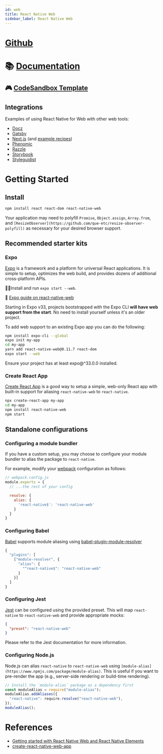 ```yaml
---
id: web
title: React Native Web
sidebar_label: React Native Web
---
```


# [Github](https://github.com/necolas/react-native-web)

# 📚 [Documentation](http://necolas.github.io/react-native-web/docs/?path=/docs/overview-getting-started--page)

## 🎮 [CodeSandbox Template](https://codesandbox.io/s/q4qymyp2l6)

## **Integrations**

Examples of using React Native for Web with other web tools:

- [Docz](https://github.com/doczjs/docz/tree/master/examples/react-native)
- [Gatsby](https://github.com/slorber/gatsby-plugin-react-native-web)
- [Next.js](https://github.com/zeit/next.js/tree/master/examples/with-react-native-web) (and [example recipes](https://gist.github.com/necolas/f9034091723f1b279be86c7429eb0c96))
- [Phenomic](https://github.com/phenomic/phenomic/tree/master/examples/react-native-web-app)
- [Razzle](https://github.com/jaredpalmer/razzle/tree/master/examples/with-react-native-web)
- [Storybook](https://github.com/necolas/react-native-web/tree/master/packages/docs/)
- [Styleguidist](https://github.com/styleguidist/react-styleguidist/tree/master/examples/react-native)

# Getting Started

## Install

```bash
npm install react react-dom react-native-web
```

Your application may need to polyfill `Promise`, `Object.assign`, `Array.from`, and `[ResizeObserver](https://github.com/que-etc/resize-observer-polyfill)` as necessary for your desired browser support.

## Recommended starter kits

### Expo

[Expo](https://expo.io/) is a framework and a platform for universal React applications. It is simple to setup, optimizes the web build, and provides dozens of additional cross-platform APIs. 

🏃‍♂️Install and run `expo start --web`.

📖 [Expo guide on react-native-web](https://docs.expo.io/versions/latest/guides/running-in-the-browser/?redirected)

Starting in Expo v33, projects bootstrapped with the Expo CLI **will have web support from the start**. No need to install yourself unless it's an older project.

To add web support to an existing Expo app you can do the following:

```bash
npm install expo-cli --global
expo init my-app
cd my-app
yarn add react-native-web@0.11.7 react-dom
expo start --web
```

Ensure your project has at least expo@^33.0.0 installed.

### Create React App

[Create React App](https://github.com/facebook/create-react-app) is a good way to setup a simple, web-only React app with built-in support for aliasing `react-native-web` to `react-native`.

```bash
npx create-react-app my-app
cd my-app
npm install react-native-web
npm start
```

## Standalone configurations

### Configuring a module bundler

If you have a custom setup, you may choose to configure your module bundler to alias the package to `react-native`.

For example, modify your [webpack](https://github.com/webpack/webpack) configuration as follows:

```jsx
// webpack.config.js
module.exports = {
  // ...the rest of your config

  resolve: {
    alias: {
      'react-native$': 'react-native-web'
    }
  }
}
```

### Configuring Babel

[Babel](https://babeljs.io/) supports module aliasing using [babel-plugin-module-resolver](https://www.npmjs.com/package/babel-plugin-module-resolver)

```jsx
{
  "plugins": [
    ["module-resolver", {
      "alias": {
        "^react-native$": "react-native-web"
      }
    }]
  ]
}
```

### Configuring Jest

[Jest](https://facebook.github.io/jest/) can be configured using the provided preset. This will map `react-native` to `react-native-web` and provide appropriate mocks:

```json
{
  "preset": "react-native-web"
}
```

Please refer to the Jest documentation for more information.

### Configuring Node.js

Node.js can alias `react-native` to `react-native-web` using `[module-alias](https://www.npmjs.com/package/module-alias)`. This is useful if you want to pre-render the app (e.g., server-side rendering or build-time rendering).

```jsx
// Install the `module-alias` package as a dependency first
const moduleAlias = require("module-alias");
moduleAlias.addAliases({
  "react-native": require.resolve("react-native-web"),
});
moduleAlias();
```

# References

- [Getting started with React Native Web and React Native Elements](https://react-native-elements.github.io/react-native-elements/blog/2018/12/13/react-native-web.html)
- [create-react-native-web-app](https://github.com/orYoffe/create-react-native-web-app)